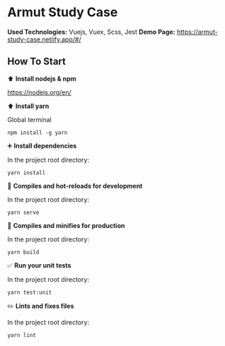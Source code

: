 

# Armut Study Case

**Used Technologies:** Vuejs, Vuex, Scss, Jest
**Demo Page:**  https://armut-study-case.netlify.app/#/

##  How To Start

:arrow_up: **Install nodejs & npm**

https://nodejs.org/en/


:arrow_up: **Install yarn**

Global terminal
```
npm install -g yarn
```

➕ **Install dependencies**

In the project root directory:
```
yarn install
```



🚧  **Compiles and hot-reloads for development**

In the project root directory:
```
yarn serve
```



🚀 **Compiles and minifies for production**

In the project root directory:
```
yarn build
```


✅ **Run your unit tests**

In the project root directory:

```
yarn test:unit
```



✏️ **Lints and fixes files**

In the project root directory:
```
yarn lint
```

 